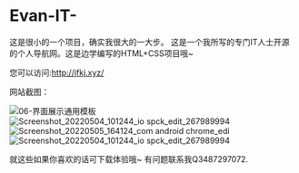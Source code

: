 # Evan-IT-

这是很小的一个项目，确实我很大的一大步。
这是一个我所写的专门IT人士开源的个人导航网。这是边学编写的HTML+CSS项目哦~

您可以访问:http://jfkj.xyz/

网站截图：


![06-界面展示通用模板](https://user-images.githubusercontent.com/92195051/166891795-3dc087b0-81d7-4384-be4f-4112969a683e.png)
![Screenshot_20220504_101244_io spck_edit_267989994](https://user-images.githubusercontent.com/92195051/166891809-75d35a10-6b6a-41da-82fa-ca059d7fef41.jpg)
![Screenshot_20220505_164124_com android chrome_edi](https://user-images.githubusercontent.com/92195051/166891814-c4ffc249-7cbe-45a7-a612-d0ece9c1eff4.jpg)
![Screenshot_20220504_101244_io spck_edit_267989994](https://user-images.githubusercontent.com/92195051/166891816-a4930613-47c0-4d22-aa89-8b0ae024e977.jpg)

就这些如果你喜欢的话可下载体验哦~
有问题联系我Q3487297072.
